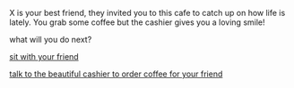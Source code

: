X is your best friend, they invited you to this cafe to catch up on how life is lately. You grab some coffee but the cashier gives you a loving smile!

what will you do next?

[sit with your friend](X/nothing-happens.md)


[talk to the beautiful cashier to order coffee for your friend](X/order-her-coffee.md)
